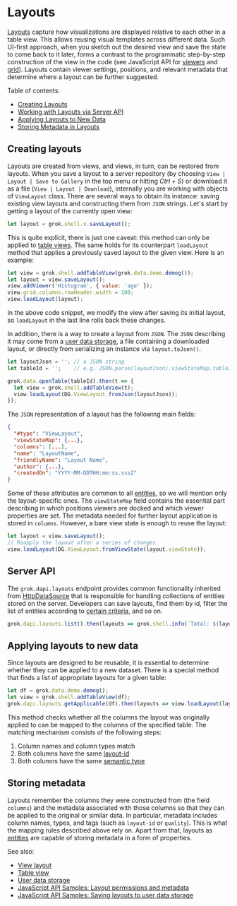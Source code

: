 <!-- TITLE: Use Layouts -->

# Layouts

[Layouts](../../visualize/view-layout.md) capture how visualizations are displayed relative to each
other in a table view. This allows reusing visual templates across different data. Such UI-first
approach, when you sketch out the desired view and save the state to come back to it later, forms a
contrast to the programmatic step-by-step construction of the view in the code (see JavaScript API
for [viewers](manipulate-viewers.md) and [grid](customize-grid.md)). Layouts contain viewer settings,
positions, and relevant metadata that determine where a layout can be further suggested.

Table of contents:
  - [Creating Layouts](#creating-layouts)
  - [Working with Layouts via Server API](#server-api)
  - [Applying Layouts to New Data](#applying-layouts-to-new-data)
  - [Storing Metadata in Layouts](#storing-metadata)

## Creating layouts

Layouts are created from views, and views, in turn, can be restored from layouts. When you save a
layout to a server repository (by choosing `View | Layout | Save to Gallery` in the top menu or
hitting _Ctrl + S_) or download it as a file (`View | Layout | Download`), internally you are
working with objects of `ViewLayout` class. There are several ways to obtain its instance: saving
existing view layouts and constructing them from `JSON` strings. Let's start by getting a layout of the
currently open view:

```js
let layout = grok.shell.v.saveLayout();
```

This is quite explicit, there is just one caveat: this method can only be applied to
[table views](../../overview/table-view.md). The same holds for its counterpart `loadLayout`
method that applies a previously saved layout to the given view. Here is an example:

```js
let view = grok.shell.addTableView(grok.data.demo.demog());
let layout = view.saveLayout();
view.addViewer('Histogram', { value: 'age' });
view.grid.columns.rowHeader.width = 100;
view.loadLayout(layout);
```

In the above code snippet, we modify the view after saving its initial layout, so
`loadLayout` in the last line rolls back these changes.

In addition, there is a way to create a layout from `JSON`. The `JSON` describing it may come from a
[user data storage](https://public.datagrok.ai/js/samples/ui/views/layouts), a file containing a
downloaded layout, or directly from serializing an instance via `layout.toJson()`.

```js
let layoutJson = ''; // a JSON string
let tableId = '';    // e.g. JSON.parse(layoutJson).viewStateMap.tableId

grok.data.openTable(tableId).then(t => {
  let view = grok.shell.addTableView(t);
  view.loadLayout(DG.ViewLayout.fromJson(layoutJson));
});
```

The `JSON` representation of a layout has the following main fields:

```json
{
  "#type": "ViewLayout",
  "viewStateMap": {...},
  "columns": [...],
  "name": "LayoutName",
  "friendlyName": "Layout Name",
  "author": {...},
  "createdOn": "YYYY-MM-DDTHH:mm:ss.sssZ"
}
```

Some of these attributes are common to all [entities](../../overview/objects.md), so we will mention
only the layout-specific ones. The `viewStateMap` field contains the essential part describing in
which positions viewers are docked and which viewer properties are set. The metadata needed for further
layout application is stored in `columns`. However, a bare view state is enough to reuse the layout:

```js
let layout = view.saveLayout();
// Reapply the layout after a series of changes
view.loadLayout(DG.ViewLayout.fromViewState(layout.viewState));
```

## Server API

The `grok.dapi.layouts` endpoint provides common functionality inherited from
[HttpDataSource](https://datagrok.ai/js-api/classes/dg.httpdatasource) that is responsible for handling collections
of entities stored on the server. Developers can save layouts, find them by id, filter the list of entities
according to [certain criteria](../../overview/smart-search.md), and so on.

```js
grok.dapi.layouts.list().then(layouts => grok.shell.info(`Total: ${layouts.length}`));
```

## Applying layouts to new data

Since layouts are designed to be reusable, it is essential to determine whether they can be applied
to a new dataset. There is a special method that finds a list of appropriate layouts for a given table:

```js
let df = grok.data.demo.demog();
let view = grok.shell.addTableView(df);
grok.dapi.layouts.getApplicable(df).then(layouts => view.loadLayout(layouts[0]));
```

This method checks whether all the columns the layout was originally applied to can be mapped
to the columns of the specified table. The matching mechanism consists of the following steps:

  1. Column names and column types match
  2. Both columns have the same [layout-id](../../discover/tags.md#layout-id)
  3. Both columns have the same [semantic type](../../discover/tags.md#quality)

## Storing metadata

Layouts remember the columns they were constructed from (the field `columns`) and the metadata
associated with those columns so that they can be applied to the original or similar data. In
particular, metadata includes column names, types, and tags (such as `layout-id` or `quality`).
This is what the mapping rules described above rely on. Apart from that, layouts as
[entities](../../overview/objects.md) are capable of storing metadata in a form of properties.

See also:

  - [View layout](../../visualize/view-layout.md)
  - [Table view](../../overview/table-view.md)
  - [User data storage](user-data-storage.md)
  - [JavaScript API Samples: Layout permissions and metadata](https://public.datagrok.ai/js/samples/dapi/layouts-and-permissions)
  - [JavaScript API Samples: Saving layouts to user data storage](https://public.datagrok.ai/js/samples/ui/views/layouts)
